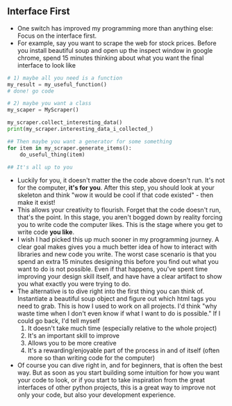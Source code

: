## Interface First
- One switch has improved my programming more than anything else: Focus on the interface first. 
- For example, say you want to scrape the web for stock prices. Before you install beautiful soup and open up the inspect window in google chrome, spend 15 minutes thinking about what you want the final interface to look like

```python
# 1) maybe all you need is a function
my_result = my_useful_function()
# done! go code

# 2) maybe you want a class
my_scaper = MyScraper()

my_scraper.collect_interesting_data()
print(my_scraper.interesting_data_i_collected_)

## Then maybe you want a generator for some something
for item in my_scraper.generate_items():
	do_useful_thing(item)

## It's all up to you 
```

- Luckily for you, it doesn't matter the the code above doesn't run. It's not for the computer, __it's for you__. After this step, you should look at your skeleton and think "wow it would be cool if that code existed" - then make it exist! 
- This allows your creativity to flourish. Forget that the code doesn't run, that's the point. In this stage, you aren't bogged down by reality forcing you to write code the computer likes. This is the stage where you get to write code __you like__.  
- I wish I had picked this up much sooner in my programming journey. A clear goal makes gives you a much better idea of how to interact with libraries and new code you write. The worst case scenario is that you spend an extra 15 minutes designing this before you find out what you want to do is not possible. Even if that happens, you've spent time improving your design skill itself, and have have a clear artifact to show you what exactly you were trying to do. 
- The alternative is to dive right into the first thing you can think of. Instantiate a beautiful soup object and figure out which html tags you need to grab. This is how I used to work on all projects. I'd think "why waste time when I don't even know if what I want to do is possible." If I could go back, I'd tell myself
    1. It doesn't take much time (especially relative to the whole project)
    2. It's an important skill to improve 
    3. Allows you to be more creative 
    4. It's a rewarding/enjoyable part of the process in and of itself (often more so than writing code for the computer)
- Of course you can dive right in, and for beginners, that is often the best way. But as soon as you start building some intuition for how you want your code to look, or if you start to take inspiration from the great interfaces of other python projects, this is a great way to improve not only your code, but also your development experience.
